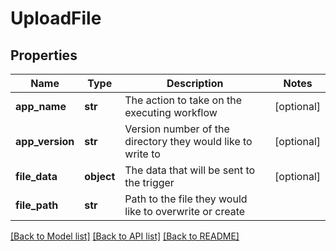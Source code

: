 # UploadFile

## Properties
Name | Type | Description | Notes
------------ | ------------- | ------------- | -------------
**app_name** | **str** | The action to take on the executing workflow | [optional] 
**app_version** | **str** | Version number of the directory they would like to write to | [optional] 
**file_data** | **object** | The data that will be sent to the trigger | [optional] 
**file_path** | **str** | Path to the file they would like to overwrite or create | 

[[Back to Model list]](../README.md#documentation-for-models) [[Back to API list]](../README.md#documentation-for-api-endpoints) [[Back to README]](../README.md)


